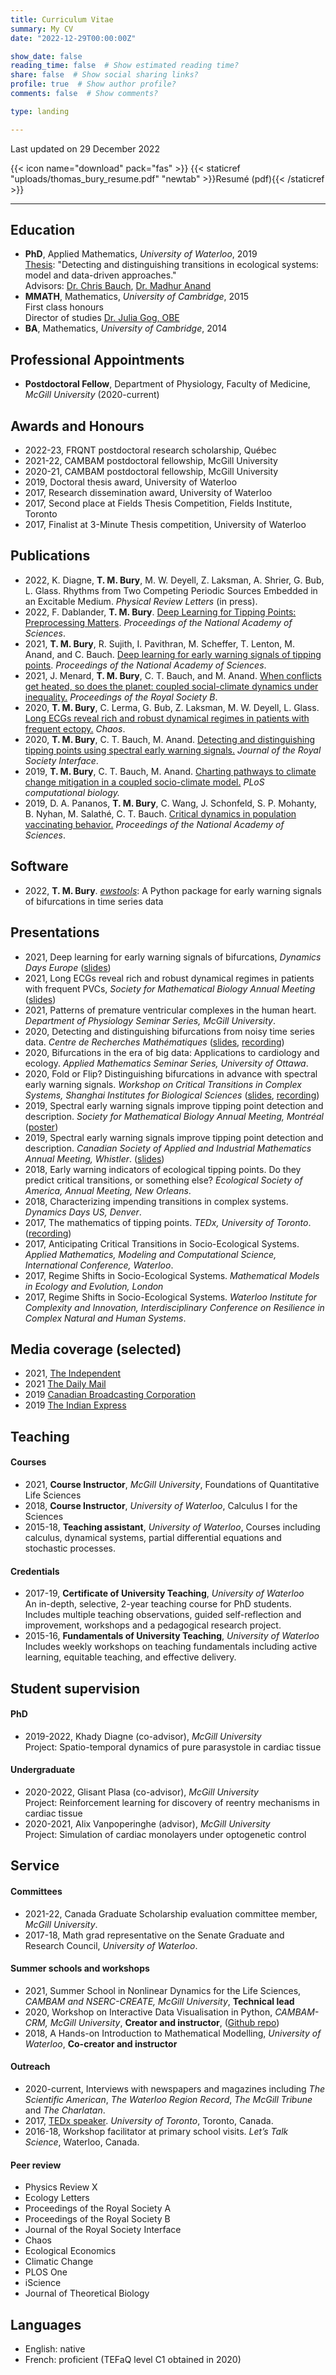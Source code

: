 ```yaml
---
title: Curriculum Vitae
summary: My CV
date: "2022-12-29T00:00:00Z"

show_date: false
reading_time: false  # Show estimated reading time?
share: false  # Show social sharing links?
profile: true  # Show author profile?
comments: false  # Show comments?

type: landing

---
```






Last updated on 29 December 2022

{{< icon name="download" pack="fas" >}} {{< staticref "uploads/thomas_bury_resume.pdf" "newtab" >}}Resumé (pdf){{< /staticref >}}
__________


## Education

- **PhD**, Applied Mathematics, *University of Waterloo*, 2019 
<br>[Thesis](www.google.com): "Detecting and distinguishing transitions in ecological systems: model and data-driven approaches."
<br>Advisors: [Dr. Chris Bauch](https://www.math.uwaterloo.ca/~cbauch/), 
[Dr. Madhur Anand](https://anand-lab-globalecochange.uoguelph.ca/)
- **MMATH**, Mathematics, *University of Cambridge*, 2015
<br>First class honours
<br>Director of studies [Dr. Julia Gog, OBE](https://www.queens.cam.ac.uk/professor-julia-gog-obe)
- **BA**, Mathematics, *University of Cambridge*, 2014

## Professional Appointments
- **Postdoctoral Fellow**, Department of Physiology,
Faculty of Medicine, *McGill University*  (2020-current)

## Awards and Honours
- 2022-23, FRQNT postdoctoral research scholarship, Québec
- 2021-22,  CAMBAM postdoctoral fellowship, McGill University
- 2020-21,  CAMBAM postdoctoral fellowship, McGill University
- 2019, Doctoral thesis award, University of Waterloo
- 2017, Research dissemination award, University of Waterloo
- 2017, Second place at Fields Thesis Competition, Fields Institute, Toronto
- 2017, Finalist at 3-Minute Thesis competition, University of Waterloo

## Publications
- 2022, K. Diagne, **T. M. Bury**, M. W. Deyell, Z. Laksman, A. Shrier, G. Bub, L. Glass. Rhythms from Two Competing Periodic Sources Embedded in an Excitable Medium. *Physical Review Letters* (in press).
- 2022, F. Dablander, **T. M. Bury**. [Deep Learning for Tipping Points: Preprocessing Matters](https://www.pnas.org/doi/10.1073/pnas.2207720119). *Proceedings of the National Academy of Sciences*.
- 2021, **T. M. Bury**, R. Sujith, I. Pavithran, M. Scheffer, T. Lenton, M. Anand, and C. Bauch. [Deep learning for early warning signals of tipping points](https://www.pnas.org/doi/full/10.1073/pnas.2106140118). *Proceedings of the National Academy of Sciences*.
- 2021, J. Menard, **T. M. Bury**, C. T. Bauch, and M. Anand. [When conflicts get heated, so does the planet: coupled social-climate dynamics under inequality.](https://royalsocietypublishing.org/doi/10.1098/rspb.2021.1357) *Proceedings of the Royal Society B*.
- 2020, **T. M. Bury**, C. Lerma, G. Bub, Z. Laksman, M. W. Deyell, L. Glass. [Long ECGs reveal rich and robust dynamical regimes in patients with frequent ectopy.](https://aip.scitation.org/doi/10.1063/5.0023987) *Chaos*.
- 2020, **T. M. Bury**, C. T. Bauch, M. Anand. [Detecting and distinguishing tipping points using spectral early warning signals.](https://royalsocietypublishing.org/doi/10.1098/rsif.2020.0482) *Journal of the Royal Society Interface*.
- 2019, **T. M. Bury**, C. T. Bauch, M. Anand. [Charting pathways to climate change mitigation in a coupled socio-climate model.](https://journals.plos.org/ploscompbiol/article?id=10.1371/journal.pcbi.1007000) *PLoS computational biology.*
- 2019, D. A. Pananos, **T. M. Bury**, C. Wang, J. Schonfeld, S. P. Mohanty, B. Nyhan, M. Salathé, C. T. Bauch. [Critical dynamics in population vaccinating behavior.](https://www.pnas.org/doi/full/10.1073/pnas.1704093114) *Proceedings of the National Academy of Sciences*.

## Software
- 2022, **T. M. Bury**. [*ewstools*](https://github.com/ThomasMBury/ewstools): A Python package for early warning signals of bifurcations in time series data


## Presentations
- 2021, Deep learning for early warning signals of bifurcations, *Dynamics Days Europe*
([slides](https://figshare.com/articles/presentation/Presentation_Deep_learning_for_early_warning_signals_of_bifurcations/16892431/1))
- 2021, Long ECGs reveal rich and robust dynamical regimes in patients with frequent PVCs,
*Society for Mathematical Biology Annual Meeting* ([slides](https://figshare.com/articles/presentation/Presentation_Long_ECGs_reveal_rich_and_robust_dynamical_regimes_in_patients_with_frequent_PVCs/16892593/1))
- 2021, Patterns of premature ventricular complexes in the human heart. *Department of Physiology Seminar Series, McGill University*.
- 2020, Detecting and distinguishing bifurcations from noisy time series data. *Centre de Recherches Mathématiques* ([slides](https://figshare.com/articles/presentation/Presentation_Detecting_and_distinguishing_bifurcations_from_noisy_time_series_data/16892632/1), [recording](https://www.youtube.com/watch?v=QGs2knhnXDM&ab_channel=Centrederecherchesmath%C3%A9matiques-CRM))
- 2020, Bifurcations in the era of big data: Applications to cardiology and ecology. *Applied Mathematics Seminar Series, University of Ottawa*.
- 2020, Fold or Flip? Distinguishing bifurcations in advance with spectral early warning signals. *Workshop on Critical Transitions in Complex Systems, Shanghai Institutes for Biological Sciences* ([slides](https://figshare.com/articles/presentation/Presentation_Fold_or_Flip_Distinguishing_bifurcations_in_advance_with_spectral_early_warning_signals/16892644/1), [recording](https://drive.google.com/file/d/1kp2G6q-Eu-H13JpVgUCcbezF_rZzKjJ3/view))
- 2019, Spectral early warning signals improve tipping point detection and description. *Society for Mathematical Biology Annual Meeting, Montréal* ([poster](https://figshare.com/articles/poster/Detecting_and_Distinguishing_Tipping_Points_using_Spectral_Early_Warning_Signals/16892395/2))
- 2019, Spectral early warning signals improve tipping point detection and description. *Canadian Society of Applied and Industrial Mathematics Annual Meeting, Whistler*. ([slides](https://figshare.com/articles/presentation/Presentation_Spectral_early_warning_signals_improve_tipping_point_detection_and_description/16892662/1))
- 2018, Early warning indicators of ecological tipping points. Do they predict critical transitions, or something else? *Ecological Society of America, Annual Meeting, New Orleans*. 
- 2018, Characterizing impending transitions in complex systems. *Dynamics Days US, Denver*.
- 2017, The mathematics of tipping points. *TEDx, University of Toronto*. ([recording](https://www.youtube.com/watch?v=pfm7OqBVA6I&ab_channel=TEDxTalks))
- 2017, Anticipating Critical Transitions in Socio-Ecological Systems. *Applied Mathematics, Modeling and Computational Science, International Conference, Waterloo*.
- 2017, Regime Shifts in Socio-Ecological Systems. *Mathematical Models in Ecology and Evolution, London*
- 2017, Regime Shifts in Socio-Ecological Systems. *Waterloo Institute for Complexity and Innovation, Interdisciplinary Conference on Resilience in Complex Natural and Human Systems*.

## Media coverage (selected)
- 2021, [The Independent](https://www.independent.co.uk/climate-change/news/climate-tipping-points-artificial-intelligence-b1925735.html)
- 2021 [The Daily Mail](https://www.dailymail.co.uk/sciencetech/article-10021757/Artificial-intelligence-reveal-climate-changes-tipping-points-act-like-early-warning-system.html)
- 2019 [Canadian Broadcasting Corporation](https://www.cbc.ca/news/canada/kitchener-waterloo/guelph-environment-1.5170572)
- 2019 [The Indian Express](https://indianexpress.com/article/lifestyle/life-style/social-interactions-can-help-slow-climate-change-study-5773829/)


## Teaching
#### Courses
- 2021, **Course Instructor**, *McGill University*, Foundations of Quantitative Life Sciences
- 2018, **Course Instructor**, *University of Waterloo*, Calculus I for the Sciences
- 2015-18, **Teaching assistant**, *University of Waterloo*, Courses including calculus, dynamical systems, partial differential equations and stochastic processes.

#### Credentials
- 2017-19, **Certificate of University Teaching**, *University of Waterloo* <br>
An in-depth, selective, 2-year teaching course for PhD students. Includes multiple teaching observations, guided self-reflection and improvement, workshops and a pedagogical research project.
- 2015-16, **Fundamentals of University Teaching**, *University of Waterloo* <br>
Includes weekly workshops on teaching fundamentals including active learning, equitable teaching, and effective delivery.

## Student supervision
#### PhD
- 2019-2022, Khady Diagne (co-advisor), *McGill University* <br>
Project: Spatio-temporal dynamics of pure parasystole in cardiac tissue
#### Undergraduate
- 2020-2022, Glisant Plasa (co-advisor), *McGill University* <br>
Project: Reinforcement learning for discovery of reentry mechanisms in cardiac tissue
- 2020-2021, Alix Vanpoperinghe (advisor), *McGill University* <br>
Project: Simulation of cardiac monolayers under optogenetic control

## Service
#### Committees
- 2021-22, Canada Graduate Scholarship evaluation committee member, *McGill University*.
- 2017-18, Math grad representative on the Senate Graduate and Research Council, *University of Waterloo*.

#### Summer schools and workshops
- 2021, Summer School in Nonlinear Dynamics for the Life Sciences, *CAMBAM and NSERC-CREATE, McGill University*, **Technical lead**
- 2020, Workshop on Interactive Data Visualisation in Python, *CAMBAM-CRM, McGill University*, **Creator and instructor**, ([Github repo](https://github.com/ThomasMBury/workshop_datavis_python))
- 2018, A Hands-on Introduction to Mathematical Modelling, *University of Waterloo*, **Co-creator and instructor**

#### Outreach
- 2020-current, Interviews with newspapers and magazines including *The Scientific American*, *The Waterloo Region Record*, *The McGill Tribune* and *The Charlatan*.
- 2017, [TEDx speaker](https://www.ted.com/talks/thomas_bury_the_mathematics_of_tipping_points). *University of Toronto*, Toronto, Canada.
- 2016-18, Workshop facilitator at primary school visits. *Let’s Talk Science*, Waterloo, Canada.

#### Peer review
- Physics Review X
- Ecology Letters
- Proceedings of the Royal Society A
- Proceedings of the Royal Society B
- Journal of the Royal Society Interface
- Chaos
- Ecological Economics
- Climatic Change
- PLOS One
- iScience
- Journal of Theoretical Biology

## Languages
- English: native
- French: proficient (TEFaQ level C1 obtained in 2020)